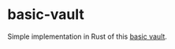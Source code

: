 # basic-vault

Simple implementation in Rust of this [basic vault](https://www.youtube.com/watch?v=Ztr2Jet2-YY).
